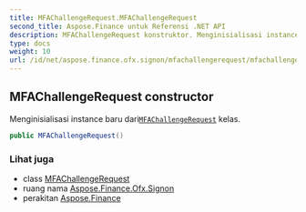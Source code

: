 ```yaml
---
title: MFAChallengeRequest.MFAChallengeRequest
second_title: Aspose.Finance untuk Referensi .NET API
description: MFAChallengeRequest konstruktor. Menginisialisasi instance baru dariMFAChallengeRequest kelas.
type: docs
weight: 10
url: /id/net/aspose.finance.ofx.signon/mfachallengerequest/mfachallengerequest/
---
```

## MFAChallengeRequest constructor

Menginisialisasi instance baru dari[`MFAChallengeRequest`](../) kelas.

```csharp
public MFAChallengeRequest()
```

### Lihat juga

* class [MFAChallengeRequest](../)
* ruang nama [Aspose.Finance.Ofx.Signon](../../mfachallengerequest/)
* perakitan [Aspose.Finance](../../../)


